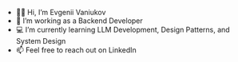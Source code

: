 - 🤘🏻 Hi, I’m Evgenii Vaniukov
- 👀 I’m working as a Backend Developer
- 💻 I’m currently learning LLM Development, Design Patterns, and System Design
- 📫 Feel free to reach out on LinkedIn

<!---
evgeniivaniukovcx/evgeniivaniukovcx is a ✨ special ✨ repository because its `README.md` (this file) appears on your GitHub profile.
You can click the Preview link to take a look at your changes.
--->
